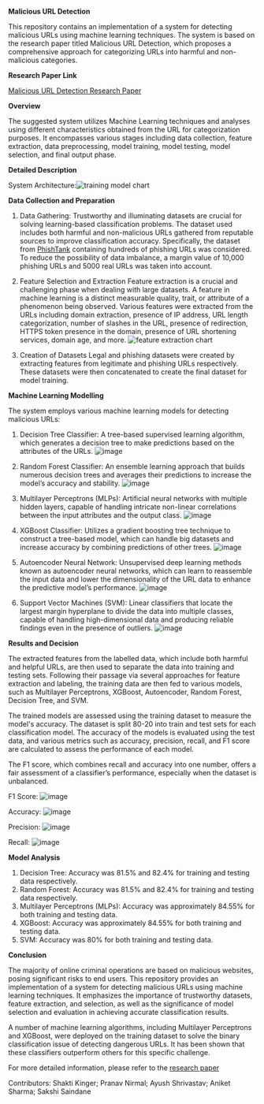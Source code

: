 **Malicious URL Detection**

This repository contains an implementation of a system for detecting malicious URLs using machine learning techniques. The system is based on the research paper titled Malicious URL Detection, which proposes a comprehensive approach for categorizing URLs into harmful and non-malicious categories.


**Research Paper Link**

[Malicious URL Detection Research Paper](https://ieeexplore.ieee.org/document/10397872)


**Overview**

The suggested system utilizes Machine Learning techniques and analyses using different characteristics obtained from the URL for categorization purposes. It encompasses various stages including data collection, feature extraction, data preprocessing, model training, model testing, model selection, and final output phase.


**Detailed Description**

System Architecture:![training model chart](https://github.com/ayushnshrivastav/Malicious_website_detection/assets/71760784/73db4dd6-5f59-4c1d-9a87-506163c16cab)

**Data Collection and Preparation**

1. Data Gathering:
  Trustworthy and illuminating datasets are crucial for solving learning-based classification problems. The dataset used includes both harmful and non-malicious URLs gathered from reputable sources to improve classification accuracy. Specifically, the dataset from [PhishTank](http://data.phishtank.com/data/online-valid.csv) containing hundreds of phishing URLs was considered. To reduce the possibility of data imbalance, a margin value of 10,000 phishing URLs and 5000 real URLs was taken into account.

2. Feature Selection and Extraction
  Feature extraction is a crucial and challenging phase when dealing with large datasets. A feature in machine learning is a distinct measurable quality, trait, or attribute of a phenomenon being observed. Various features were extracted from the URLs including domain extraction, presence of IP address, URL length categorization, number of slashes in the URL, presence of redirection, HTTPS token presence in the domain, presence of URL shortening services, domain age, and more.
![feature extraction chart](https://github.com/ayushnshrivastav/Malicious_website_detection/assets/71760784/2ff88232-36ae-4dbe-982c-edb89ed0854f)


3. Creation of Datasets
  Legal and phishing datasets were created by extracting features from legitimate and phishing URLs respectively. These datasets were then concatenated to create the final dataset for model training.

**Machine Learning Modelling**

The system employs various machine learning models for detecting malicious URLs:

1. Decision Tree Classifier: A tree-based supervised learning algorithm, which generates a decision tree to make predictions based on the attributes of the URLs.
![image](https://github.com/ayushnshrivastav/Malicious_website_detection/assets/71760784/d7fc05ed-6c85-4891-9657-371f919dfe1e)

2. Random Forest Classifier: An ensemble learning approach that builds numerous decision trees and averages their predictions to increase the model’s accuracy and stability.
![image](https://github.com/ayushnshrivastav/Malicious_website_detection/assets/71760784/d058cf47-eefe-48df-bacc-327089c1d063)

3. Multilayer Perceptrons (MLPs): Artificial neural networks with multiple hidden layers, capable of handling intricate non-linear correlations between the input attributes and the output class.
![image](https://github.com/ayushnshrivastav/Malicious_website_detection/assets/71760784/cb6a10a1-63e8-4e88-bce7-038cd3601e8c)

4. XGBoost Classifier: Utilizes a gradient boosting tree technique to construct a tree-based model, which can handle big datasets and increase accuracy by combining predictions of other trees.
![image](https://github.com/ayushnshrivastav/Malicious_website_detection/assets/71760784/2b323501-1173-4d1b-96b7-f8b61c15405d)

5. Autoencoder Neural Network: Unsupervised deep learning methods known as autoencoder neural networks, which can learn to reassemble the input data and lower the dimensionality of the URL data to enhance the predictive model’s performance.
![image](https://github.com/ayushnshrivastav/Malicious_website_detection/assets/71760784/5f9382f6-58eb-40df-850a-18c03726e2a5)

6. Support Vector Machines (SVM): Linear classifiers that locate the largest margin hyperplane to divide the data into multiple classes, capable of handling high-dimensional data and producing reliable findings even in the presence of outliers.
![image](https://github.com/ayushnshrivastav/Malicious_website_detection/assets/71760784/37002a67-44a5-4120-90d9-f2b99f01957e)


**Results and Decision**

The extracted features from the labelled data, which include both harmful and helpful URLs, are then used to separate the data into training and testing sets. Following their passage via several approaches for feature extraction and labeling, the training data are then fed to various models, such as Multilayer Perceptrons, XGBoost, Autoencoder, Random Forest, Decision Tree, and SVM.

The trained models are assessed using the training dataset to measure the model's accuracy. The dataset is split 80-20 into train and test sets for each classification model. The accuracy of the models is evaluated using the test data, and various metrics such as accuracy, precision, recall, and F1 score are calculated to assess the performance of each model.

The F1 score, which combines recall and accuracy into one number, offers a fair assessment of a classifier’s performance, especially when the dataset is unbalanced.

F1 Score:
![image](https://github.com/ayushnshrivastav/Malicious_website_detection/assets/71760784/ce60b99f-07f1-487b-be52-95f26ebb8397)

Accuracy:
![image](https://github.com/ayushnshrivastav/Malicious_website_detection/assets/71760784/4984cda1-5132-439a-9ede-6fdd2c35b7e9)

Precision:
![image](https://github.com/ayushnshrivastav/Malicious_website_detection/assets/71760784/c57b7388-0441-45e6-9e36-98f4e7d0e21d)

Recall:
![image](https://github.com/ayushnshrivastav/Malicious_website_detection/assets/71760784/60097329-fac7-46be-9b32-cec73f8e7fe9)


**Model Analysis**

1. Decision Tree: Accuracy was 81.5% and 82.4% for training and testing data respectively.
2. Random Forest: Accuracy was 81.5% and 82.4% for training and testing data respectively.
3. Multilayer Perceptrons (MLPs): Accuracy was approximately 84.55% for both training and testing data.
4. XGBoost: Accuracy was approximately 84.55% for both training and testing data.
5. SVM: Accuracy was 80% for both training and testing data.
   
**Conclusion**

The majority of online criminal operations are based on malicious websites, posing significant risks to end users. This repository provides an implementation of a system for detecting malicious URLs using machine learning techniques. It emphasizes the importance of trustworthy datasets, feature extraction, and selection, as well as the significance of model selection and evaluation in achieving accurate classification results.

A number of machine learning algorithms, including Multilayer Perceptrons and XGBoost, were deployed on the training dataset to solve the binary classification issue of detecting dangerous URLs. It has been shown that these classifiers outperform others for this specific challenge.

For more detailed information, please refer to the [research paper](https://ieeexplore.ieee.org/document/10397872)

Contributors:
Shakti Kinger; 
Pranav Nirmal; 
Ayush Shrivastav; 
Aniket Sharma; 
Sakshi Saindane
